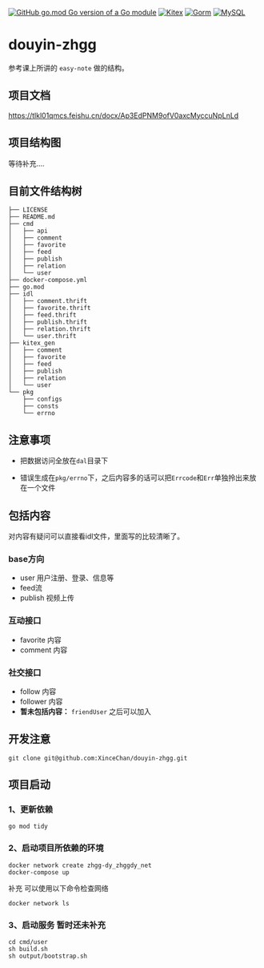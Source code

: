 [![GitHub go.mod Go version of a Go module](https://img.shields.io/github/go-mod/go-version/gomods/athens.svg)](https://github.com/gomods/athens)
[![Kitex](https://img.shields.io/badge/Kitex-v0.4.4-green)](https://github.com/cloudwego/kitex)
[![Gorm](https://img.shields.io/badge/Gorm-v1.24.2-blue)](https://gorm.io/)
[![MySQL](https://img.shields.io/badge/MySQL-v8.0.31-red)](https://gorm.io/)


# douyin-zhgg

参考课上所讲的 `easy-note` 做的结构。

## 项目文档

https://tlkl01qmcs.feishu.cn/docx/Ap3EdPNM9ofV0axcMyccuNpLnLd

## 项目结构图

等待补充....

## 目前文件结构树

```shell
├── LICENSE
├── README.md
├── cmd
│   ├── api
│   ├── comment
│   ├── favorite
│   ├── feed
│   ├── publish
│   ├── relation
│   └── user
├── docker-compose.yml
├── go.mod
├── idl
│   ├── comment.thrift
│   ├── favorite.thrift
│   ├── feed.thrift
│   ├── publish.thrift
│   ├── relation.thrift
│   └── user.thrift
├── kitex_gen
│   ├── comment
│   ├── favorite
│   ├── feed
│   ├── publish
│   ├── relation
│   └── user
└── pkg
    ├── configs
    ├── consts
    └── errno
```

## 注意事项

- 把数据访问全放在`dal`目录下


- 错误生成在`pkg/errno`下，之后内容多的话可以把`Errcode`和`Err`单独拎出来放在一个文件

## 包括内容


对内容有疑问可以直接看idl文件，里面写的比较清晰了。

### base方向

- user 用户注册、登录、信息等
- feed流
- publish 视频上传

### 互动接口

- favorite 内容
- comment 内容

### 社交接口

- follow 内容
- follower 内容
- **暂未包括内容：** `friendUser` 之后可以加入

## 开发注意

```shell
git clone git@github.com:XinceChan/douyin-zhgg.git
```

## 项目启动

### 1、更新依赖

```shell
go mod tidy
```

### 2、启动项目所依赖的环境

```shell
docker network create zhgg-dy_zhggdy_net
docker-compose up
```

补充 可以使用以下命令检查网络
```shell
docker network ls
```

### 3、启动服务 暂时还未补充

```shell
cd cmd/user
sh build.sh
sh output/bootstrap.sh
```

